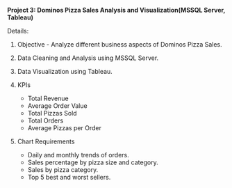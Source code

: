 **Project 3: Dominos Pizza Sales Analysis and Visualization(MSSQL Server, Tableau)**
 
Details:
 
1. Objective - Analyze different business aspects of Dominos Pizza Sales.
 
2. Data Cleaning and Analysis using MSSQL Server.
 
3. Data Visualization using Tableau.
 
4. KPIs
 
    - Total Revenue 
    - Average Order Value 
    - Total Pizzas Sold 
    - Total Orders 
    - Average Pizzas per Order 
 
5. Chart Requirements
 
    - Daily and monthly trends of orders. 
    - Sales percentage by pizza size and category. 
    - Sales by pizza category. 
    - Top 5 best and worst sellers. 